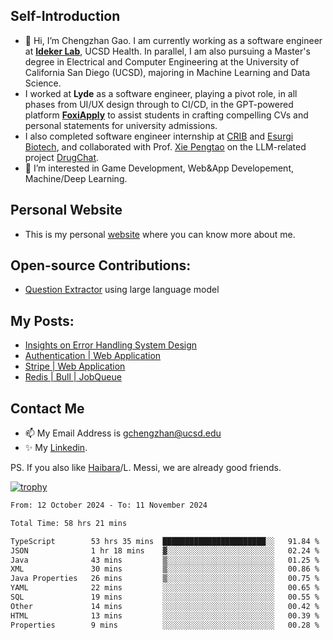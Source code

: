 ## Self-Introduction
- 👋 Hi, I’m Chengzhan Gao. I am currently working as a software engineer at **[Ideker Lab](https://idekerlab.ucsd.edu/)**, UCSD Health. In parallel, I am also pursuing a Master's degree in Electrical and Computer Engineering at the University of California San Diego (UCSD), majoring in Machine Learning and Data Science.
- I worked at **Lyde** as a software engineer, playing a pivot role, in all phases from UI/UX design through to CI/CD, in the GPT-powered platform **[FoxiApply](https://lyde.io)** to assist students in crafting compelling CVs and personal statements for university admissions.
- I also completed software engineer internship at [CRIB](https://apps.apple.com/us/app/crib-for-roommates/id6468918103?platform=iphone) and [Esurgi Biotech](https://myesurgi.com/), and collaborated with Prof. [Xie Pengtao](https://pengtaoxie.github.io/) on the LLM-related project [DrugChat](https://github.com/UCSD-AI4H/drugchat).
- 👀 I’m interested in Game Development, Web&App Developement, Machine/Deep Learning.

## Personal Website
-  This is my personal [website](https://gaochengzhan.netlify.app/) where you can know more about me.

## Open-source Contributions:
- [Question Extractor](https://github.com/nestordemeure/question_extractor) using large language model

## My Posts:
- [Insights on Error Handling System Design](https://gaochengzhan.netlify.app/post/error-handling/)
- [Authentication | Web Application](https://gaochengzhan.netlify.app/post/authentication/)
- [Stripe | Web Application](https://gaochengzhan.netlify.app/post/stripe/)
- [Redis | Bull | JobQueue](https://gaochengzhan.netlify.app/post/job-queue/)

## Contact Me
- 📫 My Email Address is gchengzhan@ucsd.edu
- ✨ My [Linkedin](https://www.linkedin.com/in/chengzhan-christoffel-gao/).

PS. If you also like [Haibara](https://www.detectiveconanworld.com/wiki/Ai_Haibara)/L. Messi, we are already good friends.

[![trophy](https://github-profile-trophy.vercel.app/?username=gaochengzhan&theme=flat&row=1&margin-w=12)](https://github.com/ryo-ma/github-profile-trophy)

<!--START_SECTION:waka-->

```txt
From: 12 October 2024 - To: 11 November 2024

Total Time: 58 hrs 21 mins

TypeScript        53 hrs 35 mins  ███████████████████████░░   91.84 %
JSON              1 hr 18 mins    ▓░░░░░░░░░░░░░░░░░░░░░░░░   02.24 %
Java              43 mins         ▒░░░░░░░░░░░░░░░░░░░░░░░░   01.25 %
XML               30 mins         ▒░░░░░░░░░░░░░░░░░░░░░░░░   00.86 %
Java Properties   26 mins         ▒░░░░░░░░░░░░░░░░░░░░░░░░   00.75 %
YAML              22 mins         ░░░░░░░░░░░░░░░░░░░░░░░░░   00.65 %
SQL               19 mins         ░░░░░░░░░░░░░░░░░░░░░░░░░   00.55 %
Other             14 mins         ░░░░░░░░░░░░░░░░░░░░░░░░░   00.42 %
HTML              13 mins         ░░░░░░░░░░░░░░░░░░░░░░░░░   00.39 %
Properties        9 mins          ░░░░░░░░░░░░░░░░░░░░░░░░░   00.28 %
```

<!--END_SECTION:waka-->

<!---
gaochengzhan/gaochengzhan is a ✨ special ✨ repository because its `README.md` (this file) appears on your GitHub profile.
You can click the Preview link to take a look at your changes.
--->
